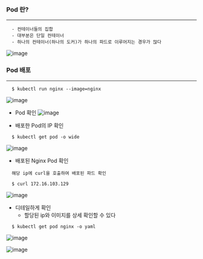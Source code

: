 ### Pod 란?
---
```
  - 컨테이너들의 집합
  - 대부분은 단일 컨테이너
  - 하나의 컨테이너(하나의 도커)가 하나의 파드로 이루어지는 경우가 많다
```
![image](https://user-images.githubusercontent.com/76584547/130196633-da1dd5fa-8517-4e87-9728-4bed1a915fe9.png)


### Pod 배포
---
```shell
  $ kubectl run nginx --image=nginx
```
![image](https://user-images.githubusercontent.com/76584547/130197026-012e638a-8997-4c39-bfff-e0c2f7cc8bae.png)

+ Pod 확인
![image](https://user-images.githubusercontent.com/76584547/130197108-72703ebc-7cdd-40f6-aa60-1fb26c8c6bec.png)

+ 배포한 Pod의 IP 확인
```shell
  $ kubectl get pod -o wide
```
![image](https://user-images.githubusercontent.com/76584547/130197711-d48635de-fd5c-4db4-bfb7-80b27cd61eca.png)

+ 배포된 Nginx Pod 확인
```shell
  해당 ip에 curl을 호출하여 배포된 파드 확인

  $ curl 172.16.103.129
```
![image](https://user-images.githubusercontent.com/76584547/130197944-bda4bd19-1f4c-4d88-8409-4f77b9d9798c.png)

+ 디테일하게 확인
  + 할당된 ip와 이미지를 상세 확인할 수 있다 
```shell
  $ kubectl get pod nginx -o yaml
```
![image](https://user-images.githubusercontent.com/76584547/130198791-92299401-020c-49ef-8356-8c1f08f0e810.png)

![image](https://user-images.githubusercontent.com/76584547/130198820-10870622-782a-424c-b0a9-51b08ff4cffc.png)

